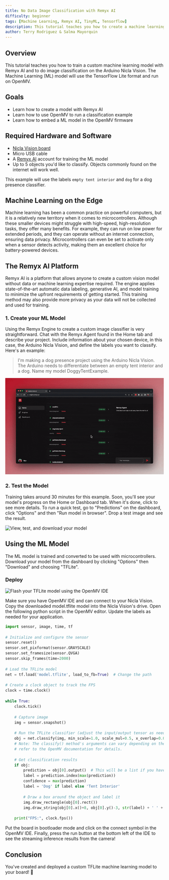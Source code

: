 ```yaml
---
title: No Data Image Classification with Remyx AI
difficulty: beginner
tags: [Machine Learning, Remyx AI, TinyML, Tensorflow]
description: This tutorial teaches you how to create a machine learning model without data using Remyx AI to classify images on the Arduino Nicla Vision.
author: Terry Rodriguez & Salma Mayorquin
---
```


## Overview 
This tutorial teaches you how to train a custom machine learning model with Remyx AI and to do image classification on the Arduino Nicla Vision. The Machine Learning (ML) model will use the TensorFlow Lite format and run on OpenMV.

## Goals

- Learn how to create a model with Remyx AI
- Learn how to use OpenMV to run a classification example
- Learn how to embed a ML model in the OpenMV firmware

## Required Hardware and Software

- [Nicla Vision board](https://store.arduino.cc/products/nicla-vision)
- Micro USB cable
- A [Remyx AI](https://engine.remyx.ai/) account for training the ML model
- Up to 5 objects you'd like to classify. Objects commonly found on the internet will work well. 

This example will use the labels `empty tent interior` and `dog` for a dog presence classifier.

## Machine Learning on the Edge
Machine learning has been a common practice on powerful computers, but it is a relatively new territory when it comes to microcontrollers. Although these smaller devices might struggle with high-speed, high-resolution tasks, they offer many benefits. For example, they can run on low power for extended periods, and they can operate without an internet connection, ensuring data privacy. Microcontrollers can even be set to activate only when a sensor detects activity, making them an excellent choice for battery-powered devices.

## The Remyx AI Platform
Remyx AI is a platform that allows anyone to create a custom vision model without data or machine learning expertise required. The engine applies state-of-the-art automatic data labeling, generative AI, and model training to minimize the upfront requirements of getting started. This training method may also provide more privacy as your data will not be collected and used for training.

### 1. Create your ML Model
Using the Remyx Engine to create a custom image classifier is very straightforward. Chat with the Remyx Agent found in the Home tab and describe your project. Include information about your chosen device, in this case, the Arduino Nicla Vision, and define the labels you want to classify. Here's an example:

> I'm making a dog presence project using the Arduino Nicla Vision. The Arduino needs to differentiate between an empty tent interior and a dog. Name my model DoggyTentExample.

![Chat with the Remyx Agent to create your model.](assets/remyx_chat.gif)


### 2. Test the Model
Training takes around 30 minutes for this example. Soon, you'll see your model's progress on the Home or Dashboard tab. When it's done, click to see more details. To run a quick test, go to "Predictions" on the dashboard, click "Options" and then "Run model in browser". Drop a test image and see the result.

![View, test, and download your model](assets/remyx_dashboard.gif)

## Using the ML Model

The ML model is trained and converted to be used with microcontrollers. Download your model from the dashboard by clicking "Options" then "Download" and choosing "TFLite".

### Deploy
![Flash your TFLite model using the OpenMV IDE](assets/deployment.gif)

Make sure you have OpenMV IDE and can connect to your Nicla Vision. Copy the downloaded model.tflite model into the Nicla Vision's drive. Open the following python script in the OpenMV editor. Update the labels as needed for your application.

```python
import sensor, image, time, tf

# Initialize and configure the sensor
sensor.reset()
sensor.set_pixformat(sensor.GRAYSCALE)
sensor.set_framesize(sensor.QVGA)
sensor.skip_frames(time=2000)

# Load the TFLite model
net = tf.load('model.tflite', load_to_fb=True)  # Change the path

# Create a clock object to track the FPS
clock = time.clock()

while True:
    clock.tick()

    # Capture image
    img = sensor.snapshot()

    # Run the TFLite classifier (adjust the input/output tensor as needed)
    obj = net.classify(img, min_scale=1.0, scale_mul=0.5, x_overlap=0.0, y_overlap=0.0)
    # Note: The classify() method's arguments can vary depending on the model,
    # refer to the OpenMV documentation for details.

    # Get classification results
    if obj:
        prediction = obj[0].output()  # This will be a list if you have multiple output nodes in your neural network
        label = prediction.index(max(prediction))
        confidence = max(prediction)
        label = 'Dog' if label else 'Tent Interior'

        # Draw a box around the object and label it
        img.draw_rectangle(obj[0].rect())
        img.draw_string(obj[0].x()+8, obj[0].y()-3, str(label) + ' ' + '{:.2f}'.format(confidence), scale=2.0, mono_space = False)

    print("FPS:", clock.fps())
```

Put the board in bootloader mode and click on the connect symbol in the OpenMV IDE. Finally, press the run button at the bottom left of the IDE to see the streaming inference results from the camera!


## Conclusion

You've created and deployed a custom TFLite machine learning model to your board! 🎉

